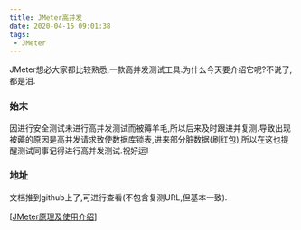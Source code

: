 ```yaml
---
title: JMeter高并发
date: 2020-04-15 09:01:38
tags:
 - JMeter
---
```

JMeter想必大家都比较熟悉,一款高并发测试工具.为什么今天要介绍它呢?不说了,都是泪.

### 始末

因进行安全测试未进行高并发测试而被薅羊毛,所以后来及时跟进并复测.导致出现被薅的原因是高并发请求致使数据库锁表,进来部分脏数据(刷红包),所以在这也提醒测试同事记得进行高并发测试.祝好运!

### 地址

文档推到github上了,可进行查看(不包含复测URL,但基本一致).

[[JMeter原理及使用介绍](https://github.com/si1ent-le/JMeter/blob/master/JMeter使用.md)]